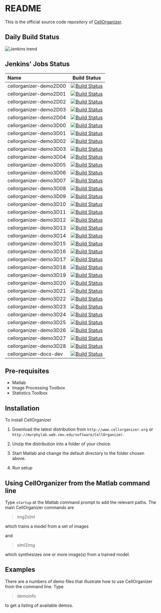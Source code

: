 # README

This is the official source code repository of [CellOrganizer](http://www.cellorganizer.org).

## Daily Build Status

![Jenkins trend](http://woodstock.compbio.cs.cmu.edu:8080/view/documentation/job/cellorganizer-daily-build-dev/buildTimeGraph/png)

## Jenkins' Jobs Status

Name | Build Status
:-------------------- | :--------------------:
cellorganizer-demo2D00 | [![Build Status](http://woodstock.compbio.cs.cmu.edu:8080/buildStatus/icon?job=cellorganizer-demo2D00)](http://woodstock.compbio.cs.cmu.edu:8080/job/cellorganizer-demo2D00/)
cellorganizer-demo2D01| [![Build Status](http://woodstock.compbio.cs.cmu.edu:8080/buildStatus/icon?job=cellorganizer-demo2D01)](http://woodstock.compbio.cs.cmu.edu:8080/job/cellorganizer-demo2D01/)
cellorganizer-demo2D02 | [![Build Status](http://woodstock.compbio.cs.cmu.edu:8080/buildStatus/icon?job=cellorganizer-demo2D02)](http://woodstock.compbio.cs.cmu.edu:8080/job/cellorganizer-demo2D02/)
cellorganizer-demo2D03 | [![Build Status](http://woodstock.compbio.cs.cmu.edu:8080/buildStatus/icon?job=cellorganizer-demo2D03)](http://woodstock.compbio.cs.cmu.edu:8080/job/cellorganizer-demo2D03/)
cellorganizer-demo2D04 | [![Build Status](http://woodstock.compbio.cs.cmu.edu:8080/buildStatus/icon?job=cellorganizer-demo2D04)](http://woodstock.compbio.cs.cmu.edu:8080/job/cellorganizer-demo2D04/)
cellorganizer-demo3D00 | [![Build Status](http://woodstock.compbio.cs.cmu.edu:8080/buildStatus/icon?job=cellorganizer-demo3D00)](http://woodstock.compbio.cs.cmu.edu:8080/job/cellorganizer-demo3D00/)
cellorganizer-demo3D01 | [![Build Status](http://woodstock.compbio.cs.cmu.edu:8080/buildStatus/icon?job=cellorganizer-demo3D01)](http://woodstock.compbio.cs.cmu.edu:8080/job/cellorganizer-demo3D01/)
cellorganizer-demo3D02 | [![Build Status](http://woodstock.compbio.cs.cmu.edu:8080/buildStatus/icon?job=cellorganizer-demo3D02)](http://woodstock.compbio.cs.cmu.edu:8080/job/cellorganizer-demo3D02/)
cellorganizer-demo3D03 | [![Build Status](http://woodstock.compbio.cs.cmu.edu:8080/buildStatus/icon?job=cellorganizer-demo3D03)](http://woodstock.compbio.cs.cmu.edu:8080/job/cellorganizer-demo3D03/)
cellorganizer-demo3D04 | [![Build Status](http://woodstock.compbio.cs.cmu.edu:8080/buildStatus/icon?job=cellorganizer-demo3D04)](http://woodstock.compbio.cs.cmu.edu:8080/job/cellorganizer-demo3D04/)
cellorganizer-demo3D05 | [![Build Status](http://woodstock.compbio.cs.cmu.edu:8080/buildStatus/icon?job=cellorganizer-demo3D05)](http://woodstock.compbio.cs.cmu.edu:8080/job/cellorganizer-demo3D05/)
cellorganizer-demo3D06 | [![Build Status](http://woodstock.compbio.cs.cmu.edu:8080/buildStatus/icon?job=cellorganizer-demo3D06)](http://woodstock.compbio.cs.cmu.edu:8080/job/cellorganizer-demo3D06/)
cellorganizer-demo3D07 | [![Build Status](http://woodstock.compbio.cs.cmu.edu:8080/buildStatus/icon?job=cellorganizer-demo3D07)](http://woodstock.compbio.cs.cmu.edu:8080/job/cellorganizer-demo3D07/)
cellorganizer-demo3D08 | [![Build Status](http://woodstock.compbio.cs.cmu.edu:8080/buildStatus/icon?job=cellorganizer-demo3D08)](http://woodstock.compbio.cs.cmu.edu:8080/job/cellorganizer-demo3D08/)
cellorganizer-demo3D09 | [![Build Status](http://woodstock.compbio.cs.cmu.edu:8080/buildStatus/icon?job=cellorganizer-demo3D09)](http://woodstock.compbio.cs.cmu.edu:8080/job/cellorganizer-demo3D09/)
cellorganizer-demo3D10 | [![Build Status](http://woodstock.compbio.cs.cmu.edu:8080/buildStatus/icon?job=cellorganizer-demo3D10)](http://woodstock.compbio.cs.cmu.edu:8080/job/cellorganizer-demo3D10/)
cellorganizer-demo3D11 | [![Build Status](http://woodstock.compbio.cs.cmu.edu:8080/buildStatus/icon?job=cellorganizer-demo3D11)](http://woodstock.compbio.cs.cmu.edu:8080/job/cellorganizer-demo3D11/)
cellorganizer-demo3D12 | [![Build Status](http://woodstock.compbio.cs.cmu.edu:8080/buildStatus/icon?job=cellorganizer-demo3D12)](http://woodstock.compbio.cs.cmu.edu:8080/job/cellorganizer-demo3D12/)
cellorganizer-demo3D13 | [![Build Status](http://woodstock.compbio.cs.cmu.edu:8080/buildStatus/icon?job=cellorganizer-demo3D13)](http://woodstock.compbio.cs.cmu.edu:8080/job/cellorganizer-demo3D13/)
cellorganizer-demo3D14 | [![Build Status](http://woodstock.compbio.cs.cmu.edu:8080/buildStatus/icon?job=cellorganizer-demo3D14)](http://woodstock.compbio.cs.cmu.edu:8080/job/cellorganizer-demo3D14/)
cellorganizer-demo3D15 | [![Build Status](http://woodstock.compbio.cs.cmu.edu:8080/buildStatus/icon?job=cellorganizer-demo3D15)](http://woodstock.compbio.cs.cmu.edu:8080/job/cellorganizer-demo3D15/)
cellorganizer-demo3D16 | [![Build Status](http://woodstock.compbio.cs.cmu.edu:8080/buildStatus/icon?job=cellorganizer-demo3D16)](http://woodstock.compbio.cs.cmu.edu:8080/job/cellorganizer-demo3D16/)
cellorganizer-demo3D17 | [![Build Status](http://woodstock.compbio.cs.cmu.edu:8080/buildStatus/icon?job=cellorganizer-demo3D17)](http://woodstock.compbio.cs.cmu.edu:8080/job/cellorganizer-demo3D17/)
cellorganizer-demo3D18 | [![Build Status](http://woodstock.compbio.cs.cmu.edu:8080/buildStatus/icon?job=cellorganizer-demo3D18)](http://woodstock.compbio.cs.cmu.edu:8080/job/cellorganizer-demo3D18/)
cellorganizer-demo3D19 | [![Build Status](http://woodstock.compbio.cs.cmu.edu:8080/buildStatus/icon?job=cellorganizer-demo3D19)](http://woodstock.compbio.cs.cmu.edu:8080/job/cellorganizer-demo3D19/)
cellorganizer-demo3D20 | [![Build Status](http://woodstock.compbio.cs.cmu.edu:8080/buildStatus/icon?job=cellorganizer-demo3D20)](http://woodstock.compbio.cs.cmu.edu:8080/job/cellorganizer-demo3D20/)
cellorganizer-demo3D21 | [![Build Status](http://woodstock.compbio.cs.cmu.edu:8080/buildStatus/icon?job=cellorganizer-demo3D21)](http://woodstock.compbio.cs.cmu.edu:8080/job/cellorganizer-demo3D21/)
cellorganizer-demo3D22 | [![Build Status](http://woodstock.compbio.cs.cmu.edu:8080/buildStatus/icon?job=cellorganizer-demo3D22)](http://woodstock.compbio.cs.cmu.edu:8080/job/cellorganizer-demo3D22/)
cellorganizer-demo3D23 | [![Build Status](http://woodstock.compbio.cs.cmu.edu:8080/buildStatus/icon?job=cellorganizer-demo3D23)](http://woodstock.compbio.cs.cmu.edu:8080/job/cellorganizer-demo3D23/)
cellorganizer-demo3D24 | [![Build Status](http://woodstock.compbio.cs.cmu.edu:8080/buildStatus/icon?job=cellorganizer-demo3D24)](http://woodstock.compbio.cs.cmu.edu:8080/job/cellorganizer-demo3D24/)
cellorganizer-demo3D25 | [![Build Status](http://woodstock.compbio.cs.cmu.edu:8080/buildStatus/icon?job=cellorganizer-demo3D25)](http://woodstock.compbio.cs.cmu.edu:8080/job/cellorganizer-demo3D25/)
cellorganizer-demo3D26 | [![Build Status](http://woodstock.compbio.cs.cmu.edu:8080/buildStatus/icon?job=cellorganizer-demo3D26)](http://woodstock.compbio.cs.cmu.edu:8080/job/cellorganizer-demo3D26/)
cellorganizer-demo3D27 | [![Build Status](http://woodstock.compbio.cs.cmu.edu:8080/buildStatus/icon?job=cellorganizer-demo3D27)](http://woodstock.compbio.cs.cmu.edu:8080/job/cellorganizer-demo3D27/)
cellorganizer-demo3D28 | [![Build Status](http://woodstock.compbio.cs.cmu.edu:8080/buildStatus/icon?job=cellorganizer-demo3D28)](http://woodstock.compbio.cs.cmu.edu:8080/job/cellorganizer-demo3D28/)
cellorganizer-docs-dev | [![Build Status](http://woodstock.compbio.cs.cmu.edu:8080/buildStatus/icon?job=cellorganizer-docs-dev)](http://woodstock.compbio.cs.cmu.edu:8080/job/cellorganizer-docs-dev/)

## Pre-requisites

* Matlab
* Image Processing Toolbox
* Statistics Toolbox

## Installation

To install CellOrganizer

1. Download the latest distribution from `http://www.cellorganizer.org` or  `http://murphylab.web.cmu.edu/software/CellOrganizer`.

2. Unzip the distribution into a folder of your choice.

3. Start Matlab and change the default directory to the folder chosen above.

4. Run setup

## Using CellOrganizer from the Matlab command line

Type `startup` at the Matlab command prompt to add the relevant paths.  The main CellOrganizer commands are

  > img2slml

which trains a model from a set of images

and

  > slml2img

which synthesizes one or more image(s) from a trained model.

## Examples

There are a numbers of demo files that illustrate how to use CellOrganizer from the command line.  Type

  > demoinfo

to get a listing of available demos.

